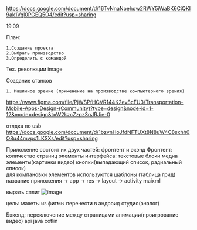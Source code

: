 https://docs.google.com/document/d/16TvNnaNpehqw2RWY5iWaBK6CiQKI9ak1Vgl0PGEQ5O4/edit?usp=sharing

19.09

План:

    1.Создание проекта
    2.Выбрать производство
    3.Определить с командой
Тех. революции image

Создание станков

    1. Машинное зрение (применение на производстве компьютерного зрения)

https://www.figma.com/file/PjWSPfHCVR144K2ev8cFU3/Transportation-Mobile-Apps-Design-(Community)?type=design&node-id=1-12&mode=design&t=W2kzcZzpz3qJRJie-0

отлдка по usb https://docs.google.com/document/d/1bzvnHoJfdNFTUXt8N8uW4C8sxhh0O8u44mvpc1LKSXs/edit?usp=sharing

Приложение состоит их двух частей: фронтент и экэнд
Фронтент:
  количество страниц
  элементы интерфейса:
    текстовые блоки
    медиа элементы(картинки видео)
    кнопки(выпадающий список, радиальный список)    
  для компановки элементов используются шаблоны (таблица грид)
  название приложения -> app -> res -> layout -> activity maixml

вырать сплит 
![image](https://github.com/DanAndy/5_semt/assets/113089418/4cb1e94b-774a-4cdb-8f43-b710758eb74a)

цель:
  макеты из фигмы перенести в андроид студио(аналог)

Бэкенд:
  переключение между страницами
  анимации(проигрование видео)
  api
  java cotlin
